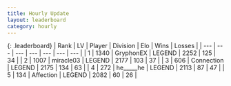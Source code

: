 ```yaml
---
title: Hourly Update
layout: leaderboard
category: hourly
---
```


{: .leaderboard}
| Rank | LV | Player | Division | Elo | Wins | Losses |
| --- | --- | --- | --- | --- | --- | --- |
| <span data-change="0">1</span> | 1340 | <span title="ID: 315148">GryphonEX</span> | LEGEND | <span data-change="0">2252</span> | <span data-change="0">125</span> | <span data-change="0">34</span> |
| <span data-change="1">2</span> | 1007 | <span title="ID: 416373">miracle03</span> | LEGEND | <span data-change="5">2177</span> | <span data-change="1">103</span> | <span data-change="0">37</span> |
| <span data-change="-1">3</span> | 606 | <span title="ID: 539711">Connection</span> | LEGEND | <span data-change="0">2175</span> | <span data-change="0">134</span> | <span data-change="0">63</span> |
| <span data-change="0">4</span> | 272 | <span title="ID: 405067">he_____he</span> | LEGEND | <span data-change="-10">2113</span> | <span data-change="1">87</span> | <span data-change="1">47</span> |
| <span data-change="0">5</span> | 134 | <span title="ID: 573202">Affection</span> | LEGEND | <span data-change="0">2082</span> | <span data-change="0">60</span> | <span data-change="0">26</span> |